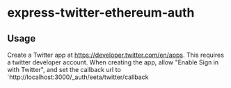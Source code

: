# express-twitter-ethereum-auth

## Usage

Create a Twitter app at https://developer.twitter.com/en/apps. This requires a twitter developer account. When creating the app, allow "Enable Sign in with Twitter", and set the callback url to `http://localhost:3000/_auth/eeta/twitter/callback
